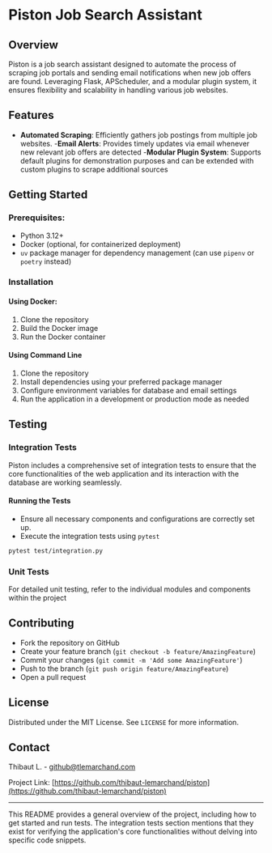 # Piston Job Search Assistant

## Overview
Piston is a job search assistant designed to automate the process of scraping job portals and sending email notifications when new job offers are found. Leveraging Flask, APScheduler, and a modular plugin system, it ensures flexibility and scalability in handling various job websites.

## Features
- **Automated Scraping**: Efficiently gathers job postings from multiple job websites.
-**Email Alerts**: Provides timely updates via email whenever new relevant job offers are detected
-**Modular Plugin System**: Supports default plugins for demonstration purposes and can be extended with custom plugins to scrape additional sources

## Getting Started
### Prerequisites:
- Python 3.12+
- Docker (optional, for containerized deployment)
- `uv` package manager for dependency management (can use `pipenv` or `poetry` instead)

### Installation
#### Using Docker:
1. Clone the repository
2. Build the Docker image
3. Run the Docker container

#### Using Command Line
1. Clone the repository
2. Install dependencies using your preferred package manager
3. Configure environment variables for database and email settings
4. Run the application in a development or production mode as needed

## Testing
### Integration Tests
Piston includes a comprehensive set of integration tests to ensure that the core functionalities of the web application and its interaction with the database are working seamlessly.

#### Running the Tests
- Ensure all necessary components and configurations are correctly set up.
- Execute the integration tests using `pytest`

```bash
pytest test/integration.py
```

### Unit Tests
For detailed unit testing, refer to the individual modules and components within the project

## Contributing
- Fork the repository on GitHub
- Create your feature branch (`git checkout -b feature/AmazingFeature`)
- Commit your changes (`git commit -m 'Add some AmazingFeature'`)
- Push to the branch (`git push origin feature/AmazingFeature`)
- Open a pull request

## License
Distributed under the MIT License. See `LICENSE` for more information.

## Contact
Thibaut L. - [github@tlemarchand.com](mailto:github@tlemarchand.com)

Project Link: [https://github.com/thibaut-lemarchand/piston](https://github.com/thibaut-lemarchand/piston)

---

This README provides a general overview of the project, including how to get started and run tests. The integration tests section mentions that they exist for verifying the application's core functionalities without delving into specific code snippets.